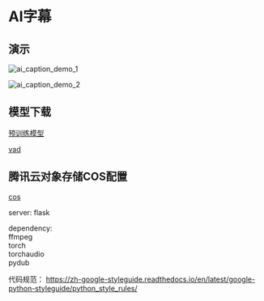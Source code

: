 # AI字幕 


## 演示
![ai_caption_demo_1](https://github.com/JosephTech/AISubtitle/blob/master/images/ai_caption_demo_1.gif)

![ai_caption_demo_2](https://github.com/JosephTech/AISubtitle/blob/master/images/ai_caption_demo_2.gif)

## 模型下载
[预训练模型](https://github.com/wenet-e2e/wenet/blob/main/docs/pretrained_models.md)

[vad](https://github.com/snakers4/silero-vad/tree/master/files)

## 腾讯云对象存储COS配置

[cos](https://github.com/JosephTech/AISubtitle/blob/master/images/cos.bmp)

server:
	flask

dependency:  
    ffmpeg     
    torch  
    torchaudio  
    pydub  


代码规范：
https://zh-google-styleguide.readthedocs.io/en/latest/google-python-styleguide/python_style_rules/
    
